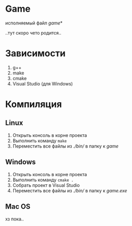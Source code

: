 # Game

исполняемый файл *game**

..тут скоро чето родится..

# Зависимости

1. g++
2. make
3. cmake
4. Visual Studio (для Windows)

# Компиляция

## Linux

1. Открыть консоль в корне проекта
2. Выполнить команду `make`
3. Переместить все файлы из *./bin/* в папку к *game*

## Windows

1. Открыть консоль в корне проекта
2. Выполнить команду `cmake .`
3. Собрать проект в Visual Studio
4. Переместить все файлы из *./bin/* в папку к *game.exe*

## Mac OS

хз пока..